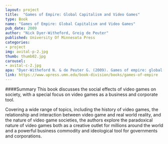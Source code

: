 ```yaml
---
layout: project
title:  "Games of Empire: Global Capitalism and Video Games"
type: Book
name: "Games of Empire: Global Capitalism and Video Games"
pub_date: 2009
author: "Nick Dyer-Witheford, Greig de Peuter"
published: University Of Minnesota Press
categories:
- project
img: avital-p-2.jpg
thumb: thumb02.jpg
carousel:
- avital-c-2.jpg
apa: "Dyer-Witheford N. & de Peuter G. (2009). Games of empire: global capitalism and video game. Minneapolis, MN : University of Minnesota Press."
link: https://www.upress.umn.edu/book-division/books/games-of-empire
---
```

####Summary
This book discusses the social effects of video games on society, with a special focus on video games as a business and corporate tool.

Covering a wide range of topics, including the history of video games, the relationship and interaction between video game and real world reality, and the nature of video game societies, the authors explore the paradoxical
nature of video games both as a creative outlet for millions around the world and a powerful business commodity and ideological tool for governments and corporations.